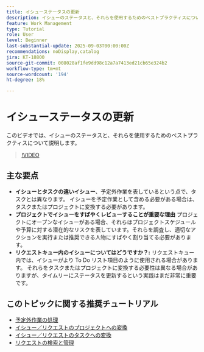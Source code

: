 ```yaml
---
title: イシューステータスの更新
description: イシューのステータスと、それらを使用するためのベストプラクティスについて説明します。
feature: Work Management
type: Tutorial
role: User
level: Beginner
last-substantial-update: 2025-09-03T00:00:00Z
recommendations: noDisplay,catalog
jira: KT-18800
source-git-commit: 008028af1fe9dd98c12a7a7413ed21cb65e324b2
workflow-type: tm+mt
source-wordcount: '194'
ht-degree: 18%

---
```


# イシューステータスの更新

このビデオでは、イシューのステータスと、それらを使用するためのベストプラクティスについて説明します。

>[!VIDEO](https://video.tv.adobe.com/v/3472962/?quality=12&learn=on&enablevpops)

## 主な要点

* **イシューとタスクの違いイシュー**、予定外作業を表しているという点で、タスクとは異なります。 イシューを予定作業として含める必要がある場合は、タスクまたはプロジェクトに変換する必要があります。
* **プロジェクトでイシューをすばやくレビューすることが重要な理由** プロジェクトにオープンなイシューがある場合、それらはプロジェクトスケジュールや予算に対する潜在的なリスクを表しています。それらを調査し、適切なアクションを実行または推奨できる人物にすばやく割り当てる必要があります。
* **リクエストキュー内のイシューについてはどうですか？:** リクエストキュー内では、イシューがより To Do リスト項目のように使用される場合があります。 それらをタスクまたはプロジェクトに変換する必要性は異なる場合がありますが、タイムリーにステータスを更新するという実践はまだ非常に重要です。


## このトピックに関する推奨チュートリアル

* [予定外作業の処理](/help/manage-work/issues-requests/handle-unplanned-work.md)
* [イシュー／リクエストのプロジェクトへの変換](/help/manage-work/issues-requests/create-a-project-from-a-request.md)
* [イシュー／リクエストのタスクへの変換](/help/manage-work/issues-requests/convert-issues-to-other-work-items.md)
* [リクエストの検索と管理](/help/manage-work/issues-requests/find-requests.md)
